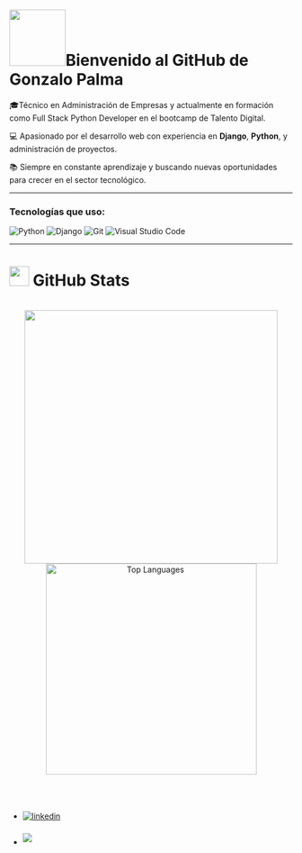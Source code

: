 # <img src="https://media.giphy.com/media/fwbzI2kV3Qrlpkh59e/giphy.gif" width="100"/>Bienvenido al GitHub de Gonzalo Palma       


🎓Técnico en Administración de Empresas y actualmente en formación como Full Stack Python Developer en el bootcamp de Talento Digital.

💻 Apasionado por el desarrollo web con experiencia en **Django**, **Python**, y administración de proyectos.

📚 Siempre en constante aprendizaje y buscando nuevas oportunidades para crecer en el sector tecnológico.

---

### Tecnologías que uso:
![Python](https://img.shields.io/badge/Python-3.8-blue?style=for-the-badge&logo=python)
![Django](https://img.shields.io/badge/Django-3.2-green?style=for-the-badge&logo=django)
![Git](https://img.shields.io/badge/Git-F05032?style=for-the-badge&logo=git&logoColor=white)
![Visual Studio Code](https://img.shields.io/badge/Visual%20Studio%20Code-0078d7.svg?style=for-the-badge&logo=visual-studio-code&logoColor=white)

---

# <img src="https://media.giphy.com/media/iY8CRBdQXODJSCERIr/giphy.gif" width="35"><b> GitHub Stats </b>
<br>

<div align="center">

<a href="https://github.com/gonzalohc43/">
  <img src="https://github-readme-stats.vercel.app/api?username=gonzalohc43&include_all_commits=true&count_private=true&show_icons=true&line_height=20&title_color=7A7ADB&icon_color=2234AE&text_color=D3D3D3&bg_color=0,000000,130F40" width="450" />
  <img src="https://github-readme-stats.vercel.app/api/top-langs?username=gonzalohc43&show_icons=true&locale=en&layout=compact&line_height=20&title_color=7A7ADB&icon_color=2234AE&text_color=D3D3D3&bg_color=0,000000,130F40" width="375" alt="Top Languages"/>
  
</a>
</div>

<br>
<br>
<br>


<ul>

<li>
<a href="https://linkedin.com/in/www.linkedin.com/in/gonzalo" target="_blank">
<img src="https://img.shields.io/badge/linkedin:  www.linkedin.com/in/gonzalo-%2300acee.svg?color=405DE6&style=for-the-badge&logo=linkedin&logoColor=white" alt=linkedin style="margin-bottom: 5px;"/>
</a>
</li>

<br>

<li>
<a href="gonzalopalmac79@gmail.com" target="_blank">
<img src="https://img.shields.io/badge/gmail:  gonzalopalmac79@gmail.com-%23EA4335.svg?style=for-the-badge&logo=gmail&logoColor=white" t=mail style="margin-bottom: 5px;" />
</a>
</li>
	
</ul>